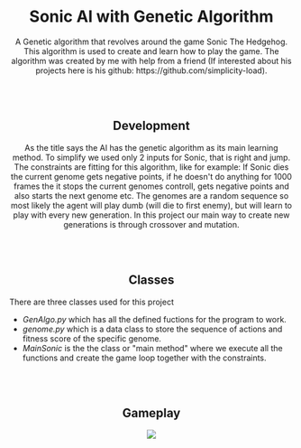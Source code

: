 <div align = "center">
<h1 align = "center">
Sonic AI with Genetic Algorithm
  </h1>
  </div>
  
  <p align = "center">
A Genetic algorithm that revolves around the game Sonic The Hedgehog. This algorithm is used to create and learn how to play the game.
The algorithm was created by me with help from a friend (If interested about his projects here is his github: https://github.com/simplicity-load).
</p>  
<br>
<br>

<h2 align = "center">
Development
  </h2>

<div align = "center">
  <p>
    As the title says the AI has the genetic algorithm as its main learning method.
    To simplify we used only 2 inputs for Sonic, that is right and jump. The constraints are fitting for this algorithm, like for example: If Sonic dies the current genome gets negative points, if he doesn't do anything for 1000 frames the it stops the current genomes controll, gets negative points and also starts the next genome etc. The genomes are a random sequence so most likely the agent will play dumb (will die to first enemy), but will learn to play with every new generation. In this project our main way to create new generations is through crossover and mutation.
  </p>
  </div>
  <br>
  <br>
  <h2 align = "center">
  Classes
  </h2>
  <div>
  <p> There are three classes used for this project </p>
  <ul>
  <li><i>GenAlgo.py</i> which has all the defined fuctions for the program to work.</li>
  <li><i>genome.py</i> which is a data class to store the sequence of actions and fitness score of the specific genome.</li>
  <li><i>MainSonic</i> is the the class or "main method" where we execute all the functions and create the game loop together with the constraints.</li>
  </ul>
  </div>
  
  <br>
  <br>
  
  <h2 align = "center">
  Gameplay
  </h2>
  <div align = "center">
  <img src = "SONIC.gif">
  </div>


